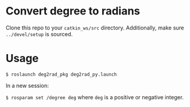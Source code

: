 # Convert degree to radians
Clone this repo to your `catkin_ws/src` directory. Additionally, make sure `../devel/setup` is sourced.

# Usage
`$ roslaunch deg2rad_pkg deg2rad_py.launch`

In a new session:

`$ rosparam set /degree deg` where `deg` is a positive or negative integer.
